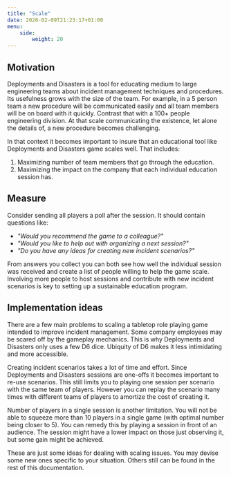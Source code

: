 ```yaml
---
title: "Scale"
date: 2020-02-09T21:23:17+01:00
menu:
    side:
        weight: 20
---
```


## Motivation

Deployments and Disasters is a tool for educating medium to large engineering teams about incident management techniques and procedures. Its usefulness grows with the size of the team. For example, in a 5 person team a new procedure will be communicated easily and all team members will be on board with it quickly. Contrast that with a 100+ people engineering division. At that scale communicating the existence, let alone the details of, a new procedure becomes challenging.

In that context it becomes important to insure that an educational tool like Deployments and Disasters game scales well. That includes:

1. Maximizing number of team members that go through the education.
1. Maximizing the impact on the company that each individual education session has.

## Measure

Consider sending all players a poll after the session. It should contain questions like:

* _"Would you recommend the game to a colleague?"_
* _"Would you like to help out with organizing a next session?"_
* _"Do you have any ideas for creating new incident scenarios?"_

From answers you collect you can both see how well the individual session was received and create a list of people willing to help the game scale. Involving more people to host sessions and contribute with new incident scenarios is key to setting up a sustainable education program.

## Implementation ideas

There are a few main problems to scaling a tabletop role playing game intended to improve incident management. Some company employees may be scared off by the gameplay mechanics. This is why Deployments and Disasters only uses a few D6 dice. Ubiquity of D6 makes it less intimidating and more accessible.

Creating incident scenarios takes a lot of time and effort. Since Deployments and Disasters sessions are one-offs it becomes important to re-use scenarios. This still limits you to playing one session per scenario with the same team of players. However you can replay the scenario many times with different teams of players to amortize the cost of creating it.

Number of players in a single session is another limitation. You will not be able to squeeze more than 10 players in a single game (with optimal number being closer to 5). You can remedy this by playing a session in front of an audience. The session might have a lower impact on those just observing it, but some gain might be achieved.

These are just some ideas for dealing with scaling issues. You may devise some new ones specific to your situation. Others still can be found in the rest of this documentation.
